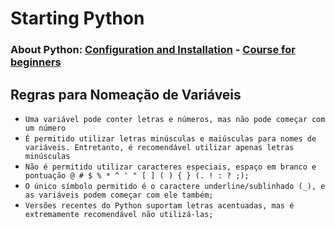 # Starting Python

### About Python: [Configuration and Installation](https://www.askpython.com/python-programming)   -   [Course for beginners](https://www.askpython.com/python-course-for-beginners)

## Regras para Nomeação de Variáveis
- ` Uma variável pode conter letras e números, mas não pode começar com um número `
- ` É permitido utilizar letras minúsculas e maiúsculas para nomes de variáveis. Entretanto, é recomendável utilizar apenas letras minúsculas `
- ` Não é permitido utilizar caracteres especiais, espaço em branco e pontuação @ # $ % * ^ ' " [ ] ( ) { } (. ! : ? ;); `
- ` O único símbolo permitido é o caractere underline/sublinhado (_), e as variáveis podem começar com ele também; `
- ` Versões recentes do Python suportam letras acentuadas, mas é extremamente recomendável não utilizá-las; `
